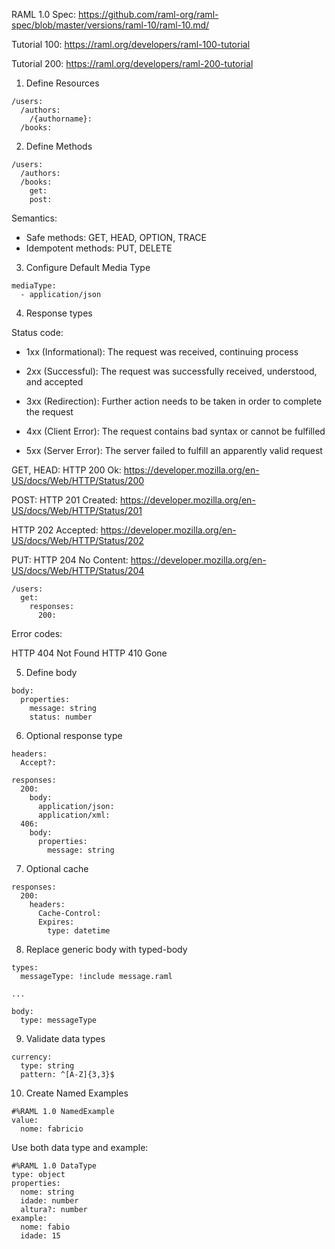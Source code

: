 RAML 1.0 Spec: https://github.com/raml-org/raml-spec/blob/master/versions/raml-10/raml-10.md/

Tutorial 100: https://raml.org/developers/raml-100-tutorial

Tutorial 200: https://raml.org/developers/raml-200-tutorial

1. Define Resources

```
/users:
  /authors:
    /{authorname}:
  /books:
```

2. Define Methods

```
/users:
  /authors:
  /books:
    get:
    post:
```

Semantics: 
- Safe methods: GET, HEAD, OPTION, TRACE
- Idempotent methods: PUT, DELETE

3. Configure Default Media Type

```
mediaType: 
  - application/json
```

4. Response types

Status code:

- 1xx (Informational): The request was received, continuing process

- 2xx (Successful): The request was successfully received, understood, and accepted

- 3xx (Redirection): Further action needs to be taken in order to complete the request

- 4xx (Client Error): The request contains bad syntax or cannot be fulfilled

- 5xx (Server Error): The server failed to fulfill an apparently valid request

GET, HEAD:
HTTP 200 Ok: https://developer.mozilla.org/en-US/docs/Web/HTTP/Status/200

POST:
HTTP 201 Created: https://developer.mozilla.org/en-US/docs/Web/HTTP/Status/201

HTTP 202 Accepted: https://developer.mozilla.org/en-US/docs/Web/HTTP/Status/202

PUT:
HTTP 204 No Content: https://developer.mozilla.org/en-US/docs/Web/HTTP/Status/204

```
/users:
  get:
    responses:
      200:
```

Error codes:

HTTP 404 Not Found
HTTP 410 Gone


5. Define body

```
body:
  properties:
    message: string
    status: number
```

6. Optional response type

```
headers:
  Accept?:

responses:
  200:
    body:
      application/json:
      application/xml:
  406:
    body:
      properties:
        message: string
```

7. Optional cache

```
responses:
  200:
    headers:
      Cache-Control:
      Expires: 
        type: datetime
```

8. Replace generic body with typed-body

```
types:
  messageType: !include message.raml

...

body:
  type: messageType
```

9. Validate data types

```
currency:
  type: string
  pattern: ^[A-Z]{3,3}$
```

10. Create Named Examples

```
#%RAML 1.0 NamedExample
value:
  nome: fabricio
```

Use both data type and example:

```
#%RAML 1.0 DataType
type: object
properties:
  nome: string
  idade: number
  altura?: number
example:
  nome: fabio
  idade: 15
```


